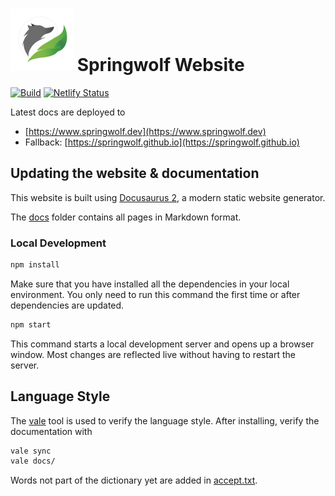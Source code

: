 # <img src="static/img/logo_s.png" alt="Logo" width="100"/> Springwolf Website 
[![Build](https://github.com/springwolf/springwolf.github.io/actions/workflows/build.yml/badge.svg)](https://github.com/springwolf/springwolf.github.io/actions/workflows/build.yml)
[![Netlify Status](https://api.netlify.com/api/v1/badges/8dc370e2-1578-4a72-a729-747929a94400/deploy-status)](https://app.netlify.com/sites/springwolf/deploys)

Latest docs are deployed to
- [https://www.springwolf.dev](https://www.springwolf.dev)
- Fallback: [https://springwolf.github.io](https://springwolf.github.io)

## Updating the website & documentation

This website is built using [Docusaurus 2](https://docusaurus.io/), a modern static website generator.

The [docs](docs) folder contains all pages in Markdown format.

### Local Development

```bash
npm install
```
Make sure that you have installed all the dependencies in your local environment. You only need to run this command the first time
or after dependencies are updated.

```bash
npm start
```

This command starts a local development server and opens up a browser window.
Most changes are reflected live without having to restart the server.

## Language Style

The [vale](https://vale.sh) tool is used to verify the language style.
After installing, verify the documentation with
```bash
vale sync
vale docs/
```

Words not part of the dictionary yet are added in [accept.txt](.github/styles/Vocab/Springwolf/accept.txt).